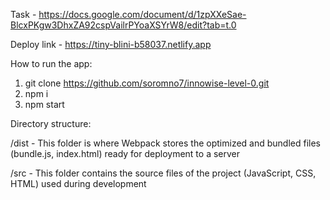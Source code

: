 Task - https://docs.google.com/document/d/1zpXXeSae-BlcxPKgw3DhxZA92cspVailrPYoaXSYrW8/edit?tab=t.0

Deploy link - https://tiny-blini-b58037.netlify.app

How to run the app:
1. git clone https://github.com/soromno7/innowise-level-0.git
2. npm i
3. npm start

Directory structure:

/dist - This folder is where Webpack stores the optimized and bundled files (bundle.js, index.html) ready for deployment to a server

/src - This folder contains the source files of the project (JavaScript, CSS, HTML) used during development

